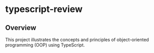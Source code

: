 # typescript-review

## Overview
This project illustrates the concepts and principles of object-oriented programming (OOP) using TypeScript.